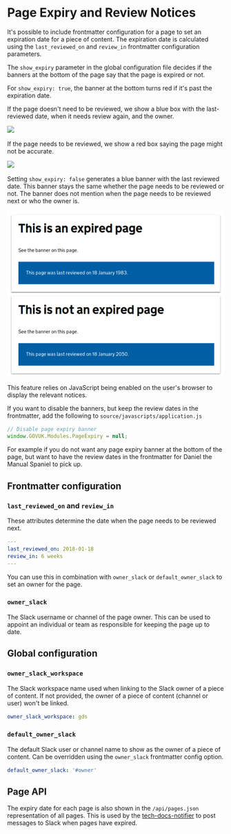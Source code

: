 # Page Expiry and Review Notices

It's possible to include frontmatter configuration for a page to set an
expiration date for a piece of content. The expiration date is calculated using the `last_reviewed_on` and `review_in` frontmatter configuration parameters.

The `show_expiry` parameter in the global configuration file decides if the banners at the bottom of the page say that the page is expired or not.

For `show_expiry: true`, the banner at the bottom turns red if it's past the expiration date.

If the page doesn't need to be reviewed, we show a blue box with the
last-reviewed date, when it needs review again, and the owner.

![](not-expired-page.png)

If the page needs to be reviewed, we show a red box saying the page might not
be accurate.

![](expired-page.png)

Setting `show_expiry: false` generates a blue banner with the last reviewed date. This banner stays the same whether the page needs to be reviewed or not.  The banner does not mention when the page needs to be reviewed next or who the owner is.

![](last-reviewed-only.png)

This feature relies on JavaScript being enabled on the user's browser to
display the relevant notices.

If you want to disable the banners, but keep the review dates in the frontmatter, add the following to `source/javascripts/application.js`

```js
// Disable page expiry banner
window.GOVUK.Modules.PageExpiry = null;
```

For example if you do not want any page expiry banner at the bottom of the page, but want to have the review dates in the frontmatter for Daniel the Manual Spaniel to pick up.

## Frontmatter configuration

### `last_reviewed_on` and `review_in`

These attributes determine the date when the page needs to be reviewed next.

```yaml
---
last_reviewed_on: 2018-01-18
review_in: 6 weeks
---
```

You can use this in combination with `owner_slack` or `default_owner_slack` to
set an owner for the page.

### `owner_slack`

The Slack username or channel of the page owner. This can be used to appoint an
individual or team as responsible for keeping the page up to date.


## Global configuration

### `owner_slack_workspace`

The Slack workspace name used when linking to the Slack owner of a piece of
content. If not provided, the owner of a piece of content (channel or user)
won't be linked.

```yaml
owner_slack_workspace: gds
```

### `default_owner_slack`

The default Slack user or channel name to show as the owner of a piece of
content. Can be overridden using the `owner_slack` frontmatter config option.

```yaml
default_owner_slack: '#owner'
```


## Page API

The expiry date for each page is also shown in the `/api/pages.json`
representation of all pages.  This is used by the
[tech-docs-notifier](https://github.com/alphagov/tech-docs-notifier) to post
messages to Slack when pages have expired.

